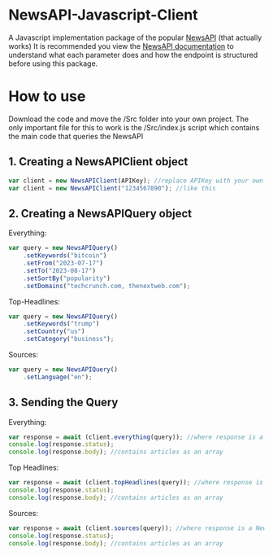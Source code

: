 # NewsAPI-Javascript-Client
A Javascript implementation package of the popular [NewsAPI](https://newsapi.org/) (that actually works)
It is recommended you view the [NewsAPI documentation](https://newsapi.org/docs) to understand what each parameter does and how the endpoint is structured before using this package.

# How to use
Download the code and move the /Src folder into your own project. The only important file for this to work is the /Src/index.js script which contains the main code that queries the NewsAPI

## 1. Creating a NewsAPIClient object
```js
var client = new NewsAPIClient(APIKey); //replace APIKey with your own API key as a string
var client = new NewsAPIClient("1234567890"); //like this
```

## 2. Creating a NewsAPIQuery object
Everything:
```js
var query = new NewsAPIQuery()
    .setKeywords("bitcoin")
    .setFrom("2023-07-17")
    .setTo("2023-08-17")
    .setSortBy("popularity")
    .setDomains("techcrunch.com, thenextweb.com");
```
Top-Headlines:
```js
var query = new NewsAPIQuery()
    .setKeywords("trump")
    .setCountry("us")
    .setCategory("business");
```
Sources:
```js
var query = new NewsAPIQuery()
    .setLanguage("en");
```

## 3. Sending the Query
Everything:
```js
var response = await (client.everything(query)); //where response is a NewsAPIResponse object
console.log(response.status);
console.log(response.body); //contains articles as an array
```
Top Headlines:
```js
var response = await (client.topHeadlines(query)); //where response is a NewsAPIResponse object
console.log(response.status);
console.log(response.body); //contains articles as an array
```
Sources:
```js
var response = await (client.sources(query)); //where response is a NewsAPIResponse object
console.log(response.status);
console.log(response.body); //contains articles as an array
```